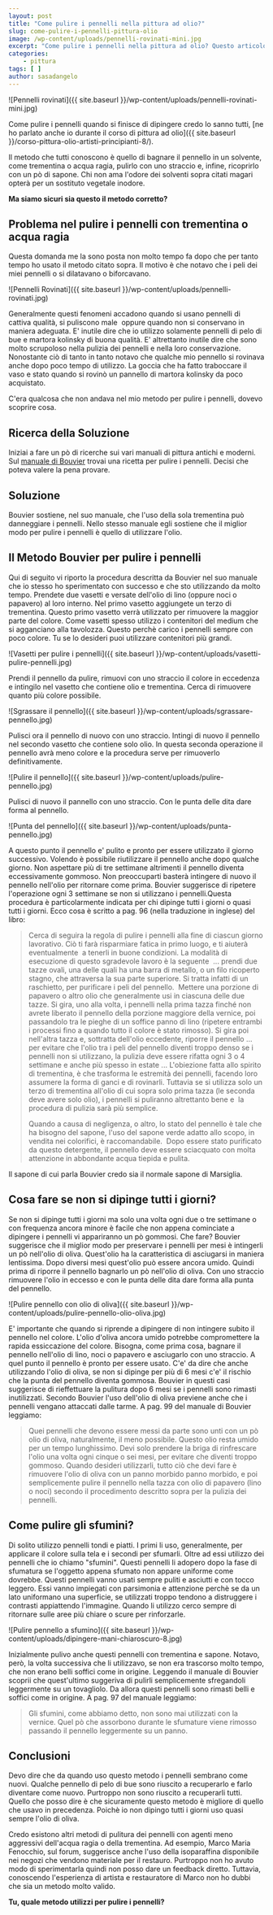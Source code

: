 ```yaml
---
layout: post
title: "Come pulire i pennelli nella pittura ad olio?"
slug: come-pulire-i-pennelli-pittura-olio
image: /wp-content/uploads/pennelli-rovinati-mini.jpg
excerpt: "Come pulire i pennelli nella pittura ad olio? Questo articolo spiega, passo dopo passo, un metodo antichissimo per pulire i pennelli nella pittura ad olio."
categories:
    - pittura
tags: [ ]
author: sasadangelo
---
```


![Pennelli rovinati]({{ site.baseurl }}/wp-content/uploads/pennelli-rovinati-mini.jpg)

Come pulire i pennelli quando si finisce di dipingere credo lo sanno tutti, [ne ho parlato anche io durante il corso di pittura ad olio]({{ site.baseurl }}/corso-pittura-olio-artisti-principianti-8/).

Il metodo che tutti conoscono è quello di bagnare il pennello in un solvente, come trementina o acqua ragia, pulirlo con uno straccio e, infine, ricoprirlo con un pò di sapone. Chi non ama l'odore dei solventi sopra citati magari opterà per un sostituto vegetale inodore.

**Ma siamo sicuri sia questo il metodo corretto?**

## Problema nel pulire i pennelli con trementina o acqua ragia

Questa domanda me la sono posta non molto tempo fa dopo che per tanto tempo ho usato il metodo citato sopra. Il motivo è che notavo che i peli dei miei pennelli o si dilatavano o biforcavano.

![Pennelli Rovinati]({{ site.baseurl }}/wp-content/uploads/pennelli-rovinati.jpg)

Generalmente questi fenomeni accadono quando si usano pennelli di cattiva qualità, si puliscono male  oppure quando non si conservano in maniera adeguata. E' inutile dire che io utilizzo solamente pennelli di pelo di bue e martora kolinsky di buona qualità. E' altrettanto inutile dire che sono molto scrupoloso nella pulizia dei pennelli e nella loro conservazione. Nonostante ciò di tanto in tanto notavo che qualche mio pennello si rovinava anche dopo poco tempo di utilizzo. La goccia che ha fatto traboccare il vaso e stato quando si rovinò un pannello di martora kolinsky da poco acquistato.

C'era qualcosa che non andava nel mio metodo per pulire i pennelli, dovevo scoprire cosa.

## Ricerca della Soluzione

Iniziai a fare un pò di ricerche sui vari manuali di pittura antichi e moderni. Sul [manuale di Bouvier](https://books.google.it/books?id=K81NAAAAYAAJ&printsec=frontcover&hl=it&redir_esc=y#v=onepage&q&f=false) trovai una ricetta per pulire i pennelli. Decisi che poteva valere la pena provare.

## Soluzione

Bouvier sostiene, nel suo manuale, che l'uso della sola trementina può danneggiare i pennelli. Nello stesso manuale egli sostiene che il miglior modo per pulire i pennelli è quello di utilizzare l'olio.

## Il Metodo Bouvier per pulire i pennelli

Qui di seguito vi riporto la procedura descritta da Bouvier nel suo manuale che io stesso ho sperimentato con successo e che sto utilizzando da molto tempo. Prendete due vasetti e versate dell'olio di lino (oppure noci o papavero) al loro interno. Nel primo vasetto aggiungete un terzo di trementina. Questo primo vasetto verrà utilizzato per rimuovere la maggior parte del colore. Come vasetti spesso utilizzo i contenitori del medium che si agganciano alla tavolozza. Questo perchè carico i pennelli sempre con poco colore. Tu se lo desideri puoi utilizzare contenitori più grandi.

![Vasetti per pulire i pennelli]({{ site.baseurl }}/wp-content/uploads/vasetti-pulire-pennelli.jpg)

Prendi il pennello da pulire, rimuovi con uno straccio il colore in eccedenza e intingilo nel vasetto che contiene olio e trementina. Cerca di rimuovere quanto più colore possibile.

![Sgrassare il pennello]({{ site.baseurl }}/wp-content/uploads/sgrassare-pennello.jpg)

Pulisci ora il pennello di nuovo con uno straccio. Intingi di nuovo il pennello nel secondo vasetto che contiene solo olio. In questa seconda operazione il pennello avrà meno colore e la procedura serve per rimuoverlo definitivamente.

![Pulire il pennello]({{ site.baseurl }}/wp-content/uploads/pulire-pennello.jpg)

Pulisci di nuovo il pannello con uno straccio. Con le punta delle dita dare forma al pennello.

![Punta del pennello]({{ site.baseurl }}/wp-content/uploads/punta-pennello.jpg)

A questo punto il pennello e' pulito e pronto per essere utilizzato il giorno successivo. Volendo è possibile riutilizzare il pennello anche dopo qualche giorno. Non aspettare più di tre settimane altrimenti il pennello diventa eccessivamente gommoso. Non preoccuparti basterà intingere di nuovo il pennello nell'olio per ritornare come prima. Bouvier suggerisce di ripetere l'operazione ogni 3 settimane se non si utilizzano i pennelli.Questa procedura è particolarmente indicata per chi dipinge tutti i giorni o quasi tutti i giorni. Ecco cosa è scritto a pag. 96 (nella traduzione in inglese) del libro:

> Cerca di seguira la regola di pulire i pennelli alla fine di ciascun giorno lavorativo. Ciò ti farà risparmiare fatica in primo luogo, e ti aiuterà eventualmente  a tenerli in buone condizioni. La modalità di esecuzione di questo sgradevole lavoro è la seguente  ... prendi due tazze ovali, una delle quali ha una barra di metallo, o un filo ricoperto stagno, che attraversa la sua parte superiore. Si tratta infatti di un raschietto, per purificare i peli del pennello.  Mettere una porzione di papavero o altro olio che generalmente usi in ciascuna delle due tazze. Si gira, uno alla volta, i pennelli nella prima tazza finché non avrete liberato il pennello della porzione maggiore della vernice, poi passandolo tra le pieghe di un soffice panno di lino (ripetere entrambi i processi fino a quando tutto il colore è stato rimosso). Si gira poi nell'altra tazza e, sottratta dell'olio eccedente, riporre il pennello ... per evitare che l'olio tra i peli del pennello diventi troppo denso se i pennelli non si utilizzano, la pulizia deve essere rifatta ogni 3 o 4 settimane e anche più spesso in estate ... L'obiezione fatta allo spirito di trementina, è che trasforma le estremità dei pennelli, facendo loro assumere la forma di ganci e di rovinarli. Tuttavia se si utilizza solo un terzo di trementina all'olio di cui sopra solo prima tazza (le seconda deve avere solo olio), i pennelli si puliranno altrettanto bene e  la procedura di pulizia sarà più semplice.
> 
> Quando a causa di negligenza, o altro, lo stato del pennello è tale che ha bisogno del sapone, l'uso del sapone verde adatto allo scopo, in vendita nei colorifici, è raccomandabile.  Dopo essere stato purificato da questo detergente, il pennello deve essere sciacquato con molta attenzione in abbondante acqua tiepida e pulita.

Il sapone di cui parla Bouvier credo sia il normale sapone di Marsiglia.

## Cosa fare se non si dipinge tutti i giorni?

Se non si dipinge tutti i giorni ma solo una volta ogni due o tre settimane o con frequenza ancora minore è facile che non appena cominciate a dipingere i pennelli vi appariranno un pò gommosi. Che fare? Bouvier suggerisce che il miglior modo per preservare i pennelli per mesi è intingerli un pò nell'olio di oliva. Quest'olio ha la caratteristica di asciugarsi in maniera lentissima. Dopo diversi mesi quest'olio può essere ancora umido. Quindi prima di riporre il pennello bagnarlo un pò nell'olio di oliva. Con uno straccio rimuovere l'olio in eccesso e con le punta delle dita dare forma alla punta del pennello.

![Pulire pennello con olio di oliva]({{ site.baseurl }}/wp-content/uploads/pulire-pennello-olio-oliva.jpg)

E' importante che quando si riprende a dipingere di non intingere subito il pennello nel colore. L'olio d'oliva ancora umido potrebbe compromettere la rapida essiccazione del colore. Bisogna, come prima cosa, bagnare il pennello nell'olio di lino, noci o papavero e asciugarlo con uno straccio. A quel punto il pennello è pronto per essere usato. C'e' da dire che anche utilizzando l'olio di oliva, se non si dipinge per più di 6 mesi c'e' il rischio che la punta del pennello diventa gommosa. Bouvier in questi casi suggerisce di rieffettuare la pulitura dopo 6 mesi se i pennelli sono rimasti inutilizzati. Secondo Bouvier l'uso dell'olio di oliva previene anche che i pennelli vengano attaccati dalle tarme. A pag. 99 del manuale di Bouvier leggiamo:

> Quei pennelli che devono essere messi da parte sono unti con un pò olio di oliva, naturalmente, il meno possibile. Questo olio resta umido per un tempo lunghissimo. Devi solo prendere la briga di rinfrescare l'olio una volta ogni cinque o sei mesi, per evitare che diventi troppo gommoso. Quando desideri utilizzarli, tutto ciò che devi fare è rimuovere l'olio di oliva con un panno morbido panno morbido, e poi semplicemente pulire il pennello nella tazza con olio di papavero (lino o noci) secondo il procedimento descritto sopra per la pulizia dei pennelli.

## Come pulire gli sfumini?

Di solito utilizzo pennelli tondi e piatti. I primi li uso, generalmente, per applicare il colore sulla tela e i secondi per sfumarli. Oltre ad essi utilizzo dei pennelli che io chiamo "sfumini". Questi pennelli li adopero dopo la fase di sfumatura se l'oggetto appena sfumato non appare uniforme come dovrebbe. Questi pennelli vanno usati sempre puliti e asciutti e con tocco leggero. Essi vanno impiegati con parsimonia e attenzione perchè se da un lato uniformano una superficie, se utilizzati troppo tendono a distruggere i contrasti appiattendo l'immagine. Quando li utilizzo cerco sempre di ritornare sulle aree più chiare o scure per rinforzarle.

![Pulire pennello a sfumino]({{ site.baseurl }}/wp-content/uploads/dipingere-mani-chiaroscuro-8.jpg)

Inizialmente pulivo anche questi pennelli con trementina e sapone. Notavo, però, la volta successiva che li utilizzavo, se non era trascorso molto tempo, che non erano belli soffici come in origine. Leggendo il manuale di Bouvier scoprii che quest'ultimo suggeriva di pulirli semplicemente sfregandoli leggermente su un tovagliolo. Da allora questi pennelli sono rimasti belli e soffici come in origine. A pag. 97 del manuale leggiamo:

> Gli sfumini, come abbiamo detto, non sono mai utilizzati con la vernice. Quel pò che assorbono durante le sfumature viene rimosso passando il pennello leggermente su un panno.

## Conclusioni

Devo dire che da quando uso questo metodo i pennelli sembrano come nuovi. Qualche pennello di pelo di bue sono riuscito a recuperarlo e farlo diventare come nuovo. Purtroppo non sono riuscito a recuperarli tutti. Quello che posso dire è che sicuramente questo metodo è migliore di quello che usavo in precedenza. Poichè io non dipingo tutti i giorni uso quasi sempre l'olio di oliva.

Credo esistono altri metodi di pulitura dei pennelli con agenti meno aggressivi dell'acqua ragia o della trementina. Ad esempio, Marco Maria Fenocchio, sul forum, suggerisce anche l'uso della isoparaffina disponibile nei negozi che vendono materiale per il restauro. Purtroppo non ho avuto modo di sperimentarla quindi non posso dare un feedback diretto. Tuttavia, conoscendo l'esperienza di artista e restauratore di Marco non ho dubbi che sia un metodo molto valido.

**Tu, quale metodo utilizzi per pulire i pennelli?**
